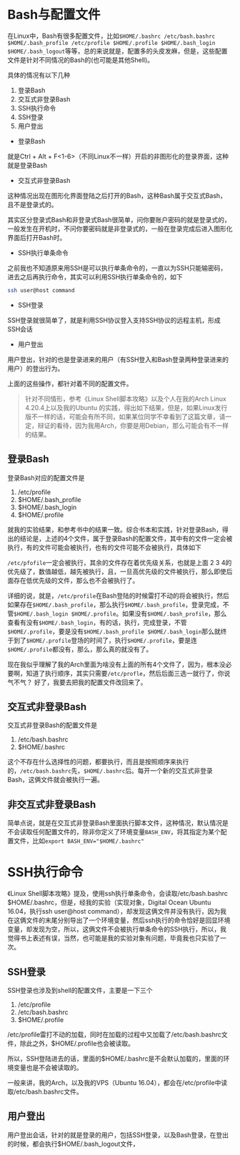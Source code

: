 # Bash与配置文件

在Linux中，Bash有很多配置文件，比如`$HOME/.bashrc /etc/bash.bashrc  $HOME/.bash_profile /etc/profile $HOME/.profile $HOME/.bash_login $HOME/.bash_logout`等等，总的来说就是，配置多的头皮发麻，但是，这些配置文件是针对不同情况的Bash的(也可能是其他Shell)。

具体的情况有以下几种

1. 登录Bash
2. 交互式非登录Bash
3. SSH执行命令
4. SSH登录
5. 用户登出

* 登录Bash

就是Ctrl + Alt + F<1-6>（不同Linux不一样）开启的非图形化的登录界面，这种就是登录Bash

* 交互式非登录Bash

这种情况出现在图形化界面登陆之后打开的Bash，这种Bash属于交互式Bash，且不是登录式的。

其实区分登录式Bash和非登录式Bash很简单，问你要账户密码的就是登录式的，一般发生在开机时，不问你要密码就是非登录式的，一般在登录完成后进入图形化界面后打开Bash时。

* SSH执行单条命令

之前我也不知道原来用SSH是可以执行单条命令的，一直以为SSH只能输密码，进去之后再执行命令，其实可以利用SSH执行单条命令的，如下

```bash
ssh user@host command
```

* SSH登录

SSH登录就很简单了，就是利用SSH协议登入支持SSH协议的远程主机，形成SSH会话

* 用户登出

用户登出，针对的也是登录进来的用户（有SSH登入和Bash登录两种登录进来的用户）的登出行为。

上面的这些操作，都针对着不同的配置文件。


> 针对不同情形，参考《Linux Shell脚本攻略》以及个人在我的Arch Linux 4.20.4上以及我的Ubuntu 的实践，得出如下结果，但是，如果Linux发行版不一样的话，可能会有所不同，如果某位同学不幸看到了这篇文章，请一定，辩证的看待，因为我用Arch，你要是用Debian，那么可能会有不一样的结果。


##  登录Bash

登录Bash对应的配置文件是

1. /etc/profile
2. $HOME/.bash_profile
3. $HOME/.bash_login
4. $HOME/.profile

就我的实验结果，和参考书中的结果一致。综合书本和实践，针对登录Bash，得出的结论是，上述的4个文件，属于登录Bash的配置文件，其中有的文件一定会被执行，有的文件可能会被执行，也有的文件可能不会被执行，具体如下

`/etc/pfofile`一定会被执行，其余的文件存在着优先级关系，也就是上面 2 3 4的优先级了，数值越低，越先被执行，且，一旦高优先级的文件被执行，那么即使后面存在低优先级的文件，那么也不会被执行了。

详细的说，就是，`/etc/profile`在Bash登陆的时候雷打不动的将会被执行，然后如果存在`$HOME/.bash_profile`，那么执行`$HOME/.bash_profile`，登录完成，不管`$HOME/.bash_login $HOME/.profile`。如果没有`$HOME/.bash_profile`，那么查看有没有`$HOME/.bash_login`，有的话，执行，完成登录，不管`$HOME/.profile`，要是没有`$HOME/.bash_profile $HOME/.bash_login`那么就终于到了`$HOME/.profile`登场的时间了，执行`$HOME/.profile`，要是连`$HOME/.profile`都没有，那么，那么真的就没有了。

现在我似乎理解了我的Arch里面为啥没有上面的所有4个文件了，因为，根本没必要啊，知道了执行顺序，其实只需要`/etc/profle`，然后后面三选一就行了，你说气不气？ 好了，我要去把我的配置文件改回来了。

##  交互式非登录Bash

交互式非登录Bash的配置文件是

1. /etc/bash.bashrc
2. $HOME/.bashrc

这个不存在什么选择性的问题，都要执行，而且是按照顺序来执行的，`/etc/bash.bashrc`先，`$HOME/.bashrc`后。每开一个新的交互式非登录Bash，这俩文件就会被执行一遍。


## 非交互式非登录Bash

简单点说，就是在交互式非登录Bash里面执行脚本文件，这种情况，默认情况是不会读取任何配置文件的，除非你定义了环境变量`BASH_ENV`，将其指定为某个配置文件，比如`export BASH_ENV="$HOME/.bashrc"`

#  SSH执行命令

《Linux Shell脚本攻略》提及，使用ssh执行单条命令，会读取/etc/bash.bashrc $HOME/.bashrc，但是，经我的实验（实现对象，Digital Ocean Ubuntu 16.04，执行ssh user@host command），却发现这俩文件并没有执行，因为我在这俩文件的末尾分别导出了一个环境变量，然后ssh执行的命令恰好是回显环境变量，却发现为空，所以，这俩文件不会被执行单条命令的SSH执行，所以，我觉得书上表述有误，当然，也可能是我的实验对象有问题，毕竟我也只实验了一次。

##  SSH登录

SSH登录也涉及到shell的配置文件，主要是一下三个

1. /etc/profile
2. /etc/bash.bashrc
3. $HOME/.profile

/etc/profile雷打不动的加载，同时在加载的过程中又加载了/etc/bash.bashrc文件，除此之外，$HOME/.profile也会被读取。

所以，SSH登陆进去的话，里面的$HOME/.bashrc是不会默认加载的，里面的环境变量也是不会被读取的。

一般来讲，我的Arch，以及我的VPS（Ubuntu 16.04），都会在/etc/profile中读取/etc/bash.bashrc文件。

## 用户登出

用户登出会话，针对的就是登录的用户，包括SSH登录，以及Bash登录，在登出的时候，都会执行$HOME/.bash_logout文件，


